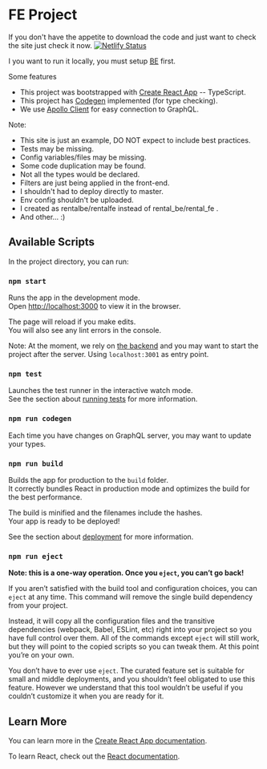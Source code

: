 # FE Project
If you don't have the appetite to download the code and just want to check the site just check it now. 
[![Netlify Status](https://api.netlify.com/api/v1/badges/ed378cb2-9840-4d49-aedb-5a704eb423a1/deploy-status)](https://rental-thexplace.netlify.app/)

I you want to run it locally, you must setup [BE](https://github.com/PanyPy/rentalbe) first.

Some features

- This project was bootstrapped with [Create React App](https://github.com/facebook/create-react-app) -- TypeScript.
- This project has [Codegen](https://www.graphql-code-generator.com/) implemented (for type checking).
- We use [Apollo Client](https://www.apollographql.com/docs/react/) for easy connection to GraphQL.

Note:
- This site is just an example, DO NOT expect to include best practices.
- Tests may be missing.
- Config variables/files may be missing.
- Some code duplication may be found.
- Not all the types would be declared.
- Filters are just being applied in the front-end.
- I shouldn't had to deploy directly to master.
- Env config shouldn't be uploaded. 
- I created as rentalbe/rentalfe instead of rental_be/rental_fe .
- And other... :)


## Available Scripts

In the project directory, you can run:

### `npm start`

Runs the app in the development mode.\
Open [http://localhost:3000](http://localhost:3000) to view it in the browser.

The page will reload if you make edits.\
You will also see any lint errors in the console.

Note: At the moment, we rely on [the backend](https://github.com/PanyPy/projectbe) and you may want to start the project after the server.
Using `localhost:3001` as entry point.

### `npm test`

Launches the test runner in the interactive watch mode.\
See the section about [running tests](https://facebook.github.io/create-react-app/docs/running-tests) for more information.

### `npm run codegen`
Each time you have changes on GraphQL server, you may want to update your types.


### `npm run build`

Builds the app for production to the `build` folder.\
It correctly bundles React in production mode and optimizes the build for the best performance.

The build is minified and the filenames include the hashes.\
Your app is ready to be deployed!

See the section about [deployment](https://facebook.github.io/create-react-app/docs/deployment) for more information.

### `npm run eject`

**Note: this is a one-way operation. Once you `eject`, you can’t go back!**

If you aren’t satisfied with the build tool and configuration choices, you can `eject` at any time. This command will remove the single build dependency from your project.

Instead, it will copy all the configuration files and the transitive dependencies (webpack, Babel, ESLint, etc) right into your project so you have full control over them. All of the commands except `eject` will still work, but they will point to the copied scripts so you can tweak them. At this point you’re on your own.

You don’t have to ever use `eject`. The curated feature set is suitable for small and middle deployments, and you shouldn’t feel obligated to use this feature. However we understand that this tool wouldn’t be useful if you couldn’t customize it when you are ready for it.

## Learn More

You can learn more in the [Create React App documentation](https://facebook.github.io/create-react-app/docs/getting-started).

To learn React, check out the [React documentation](https://reactjs.org/).
